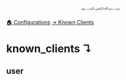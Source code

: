 <p align=center>
   ﷽
</p>

[🏠 Configurations](/docs/CONFIGURATION.md)
[→ Known Clients](/docs/configurations/known_clients.md)

# known_clients ↴
## user




